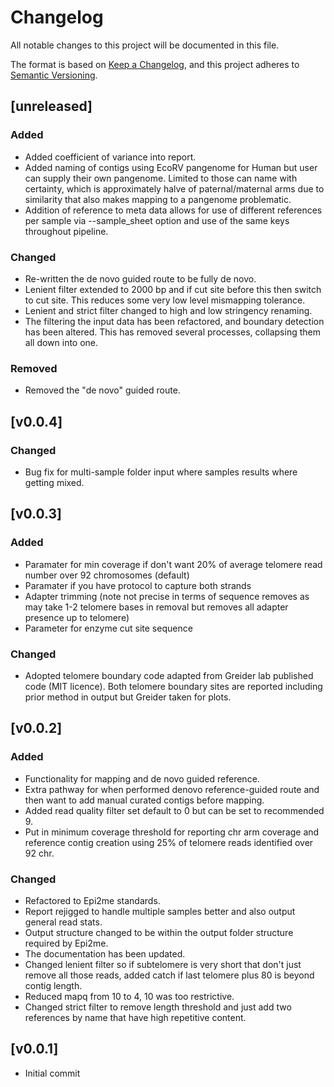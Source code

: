 # Changelog
All notable changes to this project will be documented in this file.

The format is based on [Keep a Changelog](https://keepachangelog.com/en/1.1.0/),
and this project adheres to [Semantic Versioning](https://semver.org/spec/v2.0.0.html).

## [unreleased]
### Added
- Added coefficient of variance into report.
- Added naming of contigs using EcoRV pangenome for Human but user can supply their own pangenome. Limited to those can name with certainty, which is approximately halve of paternal/maternal arms due to similarity that also makes mapping to a pangenome problematic.
- Addition of reference to meta data allows for use of different references per sample via --sample_sheet option and use of the same keys throughout pipeline.

### Changed
- Re-written the de novo guided route to be fully de novo.
- Lenient filter extended to 2000 bp and if cut site before this then switch to cut site. This reduces some very low level mismapping tolerance. 
- Lenient and strict filter changed to high and low stringency renaming.
- The filtering the input data has been refactored, and boundary detection has been altered. This has removed several processes, collapsing them all down into one.


### Removed
- Removed the "de novo" guided route.


## [v0.0.4]
### Changed
- Bug fix for multi-sample folder input where samples results where getting mixed.


## [v0.0.3]
### Added
- Paramater for min coverage if don't want 20% of average telomere read number over 92 chromosomes (default)
- Paramater if you have protocol to capture both strands
- Adapter trimming (note not precise in terms of sequence removes as may take 1-2 telomere bases in removal but removes all adapter presence up to telomere)
- Parameter for enzyme cut site sequence

### Changed
- Adopted telomere boundary code adapted from Greider lab published code (MIT licence). Both telomere boundary sites are reported including prior method in output but Greider taken for plots.

## [v0.0.2]
### Added
- Functionality for mapping and de novo guided reference.
- Extra pathway for when performed denovo reference-guided route and then want to add manual curated contigs before mapping.
- Added read quality filter set default to 0 but can be set to recommended 9.
- Put in minimum coverage threshold for reporting chr arm coverage and reference contig creation using 25% of telomere reads identified over 92 chr.

### Changed
- Refactored to Epi2me standards.
- Report rejigged to handle multiple samples better and also output general read stats.
- Output structure changed to be within the output folder structure required by Epi2me.
- The documentation has been updated.
- Changed lenient filter so if subtelomere is very short that don't just remove all those reads, added catch if last telomere plus 80 is beyond contig length.
- Reduced mapq from 10 to 4, 10 was too restrictive.
- Changed strict filter to remove length threshold and just add two references by name that have high repetitive content.

## [v0.0.1]
- Initial commit
